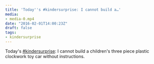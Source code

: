 ```yaml
---
title: 'Today''s #kindersurprise: I cannot build a…'
media:
- media-0.mp4
date: "2016-02-01T14:00:23Z"
draft: false
tags:
- kindersurprise
---
```

Today's [#kindersurprise](/tags/kindersurprise): I cannot build a children's three piece plastic clockwork toy car without instructions.
